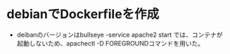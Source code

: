 # debianでDockerfileを作成

- deibanのバージョンはbullseye
-service apache2 start では、コンテナが起動しないため、apachectl -D FOREGROUNDコマンドを用いた。
